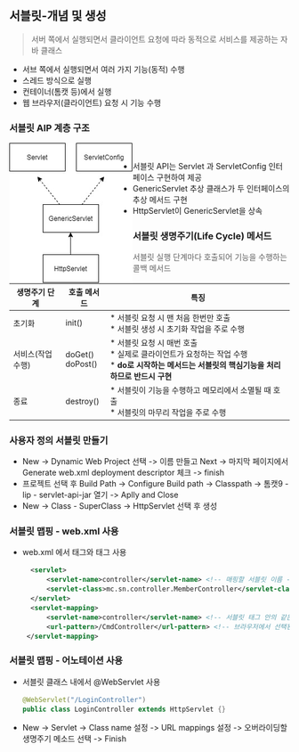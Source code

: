 ## 서블릿-개념 및 생성

> 서버 쪽에서 실행되면서 클라이언트 요청에 따라 동적으로 서비스를 제공하는 자바 클래스

* 서브 쪽에서 실행되면서 여러 가지 기능(동적) 수행
* 스레드 방식으로 실행
* 컨테이너(톰캣 등)에서 실행
* 웹 브라우저(클라이언트) 요청 시 기능 수행



### 서블릿 AIP 계층 구조

<div><img src="md-images/%EC%84%9C%EB%B8%94%EB%A6%BF%EA%B3%84%EC%B8%B5%EA%B5%AC%EC%A1%B0.jpg" align=left></div>

<br>











* 서블릿 API는 Servlet 과 ServletConfig 인터페이스 구현하여 제공
* GenericServlet 추상 클래스가 두 인터페이스의 추상 메서드 구현
* HttpServlet이 GenericServlet을 상속



### 서블릿 생명주기(Life Cycle) 메서드

> 서블릿 실행 단계마다 호출되어 기능을 수행하는 콜백 메서드

| 생명주기 단계    | 호출 메서드         | 특징                                                         |
| ---------------- | ------------------- | ------------------------------------------------------------ |
| 초기화           | init()              | * 서블릿 요청 시 맨 처음 한번만 호출<br>* 서블릿 생성 시 초기화 작업을 주로 수행 |
| 서비스(작업수행) | doGet()<br>doPost() | * 서블릿 요청 시 매번 호출<br>* 실제로 클라이언트가 요청하는 작업 수행<br>* **do로 시작하는 메서드는 서블릿의 핵심기능을 처리하므로 반드시 구현** |
| 종료             | destroy()           | * 서블릿이 기능을 수행하고 메모리에서 소멸될 때 호출<br>* 서블릿의 마무리 작업을 주로 수행 |



### 사용자 정의 서블릿 만들기

* New -> Dynamic Web Project 선택 -> 이름 만들고 Next -> 마지막 페이지에서 Generate web.xml deployment descriptor 체크 -> finish
* 프로젝트 선택 후 Build Path -> Configure Build path -> Classpath -> 톰캣9 - lip - servlet-api-jar 열기 -> Aplly and Close
* New -> Class - SuperClass -> HttpServlet 선택 후 생성



### 서블릿 맵핑 - web.xml 사용

* web.xml 에서 <servlet> 태그와 <servlet-mapping> 태그 사용

  ```xml
    <servlet>
    	<servlet-name>controller</servlet-name> <!-- 매핑할 서블릿 이름 -->
    	<servlet-class>mc.sn.controller.MemberController</servlet-class> <!-- 실제로 기능을 수행할 서블릿 클래스 설정 -->
    </servlet>	
    <servlet-mapping>
    	<servlet-name>controller</servlet-name>	<!-- 서블릿 태그 안의 같은 이름으로 연결 -->
    	<url-pattern>/CmdController</url-pattern> <!-- 브라우저에서 선택된 서블릿 클래스를 대신할 이름 -->
   </servlet-mapping>      
  ```



### 서블릿 맵핑 - 어노테이션 사용

* 서블릿 클래스 내에서 @WebServlet 사용

  ```java
  @WebServlet("/LoginController") 
  public class LoginController extends HttpServlet {}
  ```

* New -> Servlet -> Class name 설정 -> URL mappings 설정 -> 오버라이딩할 생명주기 메소드 선택 -> Finish
